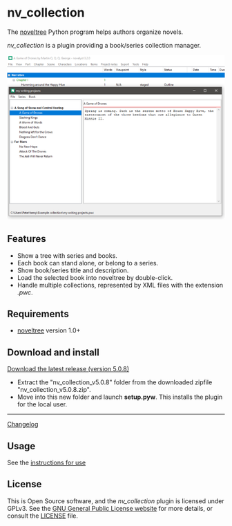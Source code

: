 # nv_collection

The [noveltree](https://peter88213.github.io/noveltree/) Python program helps authors organize novels.  

*nv_collection* is a plugin providing a book/series collection manager. 

![Screenshot](Screenshots/screen01.png)

## Features

- Show a tree with series and books.
- Each book can stand alone, or belong to a series.
- Show book/series title and description.
- Load the selected book into noveltree by double-click. 
- Handle multiple collections, represented by XML files with the extension *.pwc*.

## Requirements

- [noveltree](https://peter88213.github.io/noveltree/) version 1.0+

## Download and install

[Download the latest release (version 5.0.8)](https://github.com/peter88213/nv_collection/raw/main/dist/nv_collection_v5.0.8.zip)

- Extract the "nv_collection_v5.0.8" folder from the downloaded zipfile "nv_collection_v5.0.8.zip".
- Move into this new folder and launch **setup.pyw**. This installs the plugin for the local user.

---

[Changelog](changelog)

## Usage

See the [instructions for use](usage)

## License

This is Open Source software, and the *nv_collection* plugin is licensed under GPLv3. See the
[GNU General Public License website](https://www.gnu.org/licenses/gpl-3.0.en.html) for more
details, or consult the [LICENSE](https://github.com/peter88213/nv_collection/blob/main/LICENSE) file.
